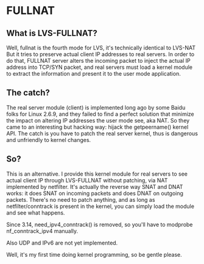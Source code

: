 FULLNAT
=======
## What is LVS-FULLNAT?
Well, fullnat is the fourth mode for LVS, it's technically identical to LVS-NAT
But it tries to preserve actual client IP addresses to real servers. In order
to do that, FULLNAT server alters the incoming packet to inject the actual
IP address into TCP/SYN packet, and real servers must load a kernel module
to extract the information and present it to the user mode application.

## The catch?
The real server module (client) is implemented long ago by some Baidu folks
for Linux 2.6.9, and they failed to find a perfect solution that minimize
the impact on altering IP addresses the user mode see, aka NAT. So they came
to an interesting but hacking way: hijack the getpeername() kernel API. The
catch is you have to patch the real server kernel, thus is dangerous and
unfriendly to kernel changes.

## So?
This is an alternative. I provide this kernel module for real servers to see
actual client IP through LVS-FULLNAT without patching, via NAT implemented by
netfilter. It's actually the reverse way SNAT and DNAT works: it does SNAT on
incoming packets and does DNAT on outgoing packets. There's no need to patch
anything, and as long as netfilter/conntrack is present in the kernel, you
can simply load the module and see what happens.

Since 3.14, need_ipv4_conntrack() is removed, so you'll have to modprobe
nf_conntrack_ipv4 manually.

Also UDP and IPv6 are not yet implemented.

Well, it's my first time doing kernel programming, so be gentle please.
